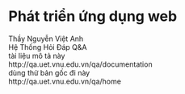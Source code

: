 <h1>Phát triển ứng dụng web</h1> 
Thầy Nguyễn Việt Anh
<br>
Hệ Thống Hỏi Đáp Q&A
<br>
tài liệu mô tả này
<br>
http://qa.uet.vnu.edu.vn/qa/documentation
<br>
dùng thử bản gốc đi này
<br>
http://qa.uet.vnu.edu.vn/qa/home
